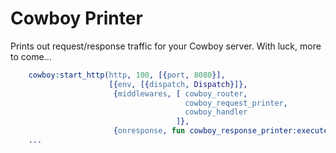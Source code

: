 Cowboy Printer
==============

Prints out request/response traffic for your Cowboy server.  With luck, more to
come...

```erlang
    cowboy:start_http(http, 100, [{port, 8080}],
                      [{env, [{dispatch, Dispatch}]},
                       {middlewares, [ cowboy_router,
                                       cowboy_request_printer,
                                       cowboy_handler
                                     ]},
                       {onresponse, fun cowboy_response_printer:execute/4}])
    ...
```